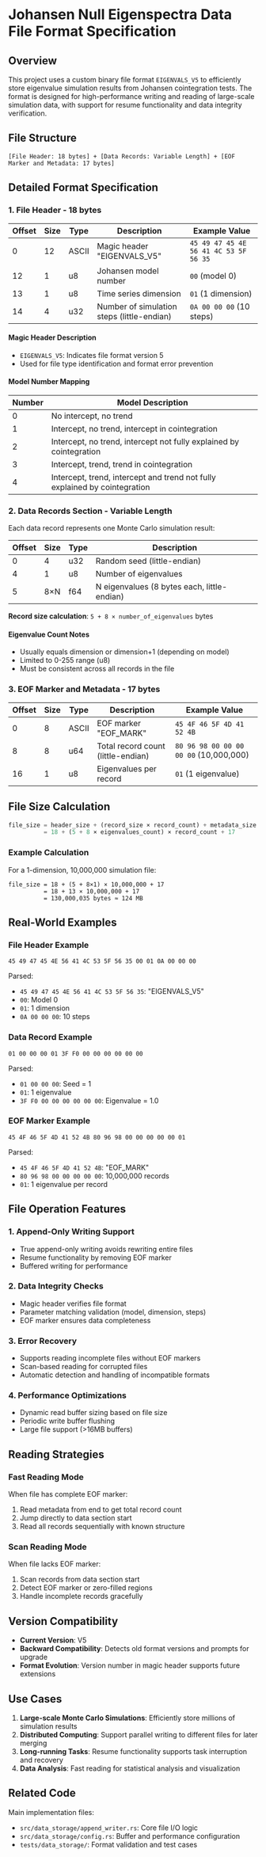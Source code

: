 # Johansen Null Eigenspectra Data File Format Specification

## Overview

This project uses a custom binary file format `EIGENVALS_V5` to efficiently store eigenvalue simulation results from Johansen cointegration tests. The format is designed for high-performance writing and reading of large-scale simulation data, with support for resume functionality and data integrity verification.

## File Structure

```text
[File Header: 18 bytes] + [Data Records: Variable Length] + [EOF Marker and Metadata: 17 bytes]
```

## Detailed Format Specification

### 1. File Header - 18 bytes

| Offset | Size | Type  | Description | Example Value |
|--------|------|-------|-------------|---------------|
| 0      | 12   | ASCII | Magic header "EIGENVALS_V5" | `45 49 47 45 4E 56 41 4C 53 5F 56 35` |
| 12     | 1    | u8    | Johansen model number | `00` (model 0) |
| 13     | 1    | u8    | Time series dimension | `01` (1 dimension) |
| 14     | 4    | u32   | Number of simulation steps (little-endian) | `0A 00 00 00` (10 steps) |

#### Magic Header Description

- `EIGENVALS_V5`: Indicates file format version 5
- Used for file type identification and format error prevention

#### Model Number Mapping

| Number | Model Description |
|--------|-------------------|
| 0      | No intercept, no trend |
| 1      | Intercept, no trend, intercept in cointegration |
| 2      | Intercept, no trend, intercept not fully explained by cointegration |
| 3      | Intercept, trend, trend in cointegration |
| 4      | Intercept, trend, intercept and trend not fully explained by cointegration |

### 2. Data Records Section - Variable Length

Each data record represents one Monte Carlo simulation result:

| Offset | Size | Type | Description |
|--------|------|------|-------------|
| 0      | 4    | u32  | Random seed (little-endian) |
| 4      | 1    | u8   | Number of eigenvalues |
| 5      | 8×N  | f64  | N eigenvalues (8 bytes each, little-endian) |

**Record size calculation**: `5 + 8 × number_of_eigenvalues` bytes

#### Eigenvalue Count Notes

- Usually equals dimension or dimension+1 (depending on model)
- Limited to 0-255 range (u8)
- Must be consistent across all records in the file

### 3. EOF Marker and Metadata - 17 bytes

| Offset | Size | Type  | Description | Example Value |
|--------|------|-------|-------------|---------------|
| 0      | 8    | ASCII | EOF marker "EOF_MARK" | `45 4F 46 5F 4D 41 52 4B` |
| 8      | 8    | u64   | Total record count (little-endian) | `80 96 98 00 00 00 00 00` (10,000,000) |
| 16     | 1    | u8    | Eigenvalues per record | `01` (1 eigenvalue) |

## File Size Calculation

```rust
file_size = header_size + (record_size × record_count) + metadata_size
          = 18 + (5 + 8 × eigenvalues_count) × record_count + 17
```

### Example Calculation

For a 1-dimension, 10,000,000 simulation file:

```text
file_size = 18 + (5 + 8×1) × 10,000,000 + 17
          = 18 + 13 × 10,000,000 + 17  
          = 130,000,035 bytes ≈ 124 MB
```

## Real-World Examples

### File Header Example

```hex
45 49 47 45 4E 56 41 4C 53 5F 56 35 00 01 0A 00 00 00
```

Parsed:

- `45 49 47 45 4E 56 41 4C 53 5F 56 35`: "EIGENVALS_V5"
- `00`: Model 0
- `01`: 1 dimension
- `0A 00 00 00`: 10 steps

### Data Record Example

```hex
01 00 00 00 01 3F F0 00 00 00 00 00 00
```

Parsed:

- `01 00 00 00`: Seed = 1
- `01`: 1 eigenvalue
- `3F F0 00 00 00 00 00 00`: Eigenvalue = 1.0

### EOF Marker Example

```hex
45 4F 46 5F 4D 41 52 4B 80 96 98 00 00 00 00 00 01
```

Parsed:

- `45 4F 46 5F 4D 41 52 4B`: "EOF_MARK"
- `80 96 98 00 00 00 00 00`: 10,000,000 records
- `01`: 1 eigenvalue per record

## File Operation Features

### 1. Append-Only Writing Support

- True append-only writing avoids rewriting entire files
- Resume functionality by removing EOF marker
- Buffered writing for performance

### 2. Data Integrity Checks

- Magic header verifies file format
- Parameter matching validation (model, dimension, steps)
- EOF marker ensures data completeness

### 3. Error Recovery

- Supports reading incomplete files without EOF markers
- Scan-based reading for corrupted files
- Automatic detection and handling of incompatible formats

### 4. Performance Optimizations

- Dynamic read buffer sizing based on file size
- Periodic write buffer flushing
- Large file support (>16MB buffers)

## Reading Strategies

### Fast Reading Mode

When file has complete EOF marker:

1. Read metadata from end to get total record count
2. Jump directly to data section start
3. Read all records sequentially with known structure

### Scan Reading Mode

When file lacks EOF marker:

1. Scan records from data section start
2. Detect EOF marker or zero-filled regions
3. Handle incomplete records gracefully

## Version Compatibility

- **Current Version**: V5
- **Backward Compatibility**: Detects old format versions and prompts for upgrade
- **Format Evolution**: Version number in magic header supports future extensions

## Use Cases

1. **Large-scale Monte Carlo Simulations**: Efficiently store millions of simulation results
2. **Distributed Computing**: Support parallel writing to different files for later merging
3. **Long-running Tasks**: Resume functionality supports task interruption and recovery
4. **Data Analysis**: Fast reading for statistical analysis and visualization

## Related Code

Main implementation files:

- `src/data_storage/append_writer.rs`: Core file I/O logic
- `src/data_storage/config.rs`: Buffer and performance configuration
- `tests/data_storage/`: Format validation and test cases
